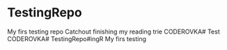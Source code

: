 # TestingRepo
My firs testing repo
Catchout
finishing my reading trie
CODEROVKA# Test
CODEROVKA# TestingRepo#ingR
My firs testing 

